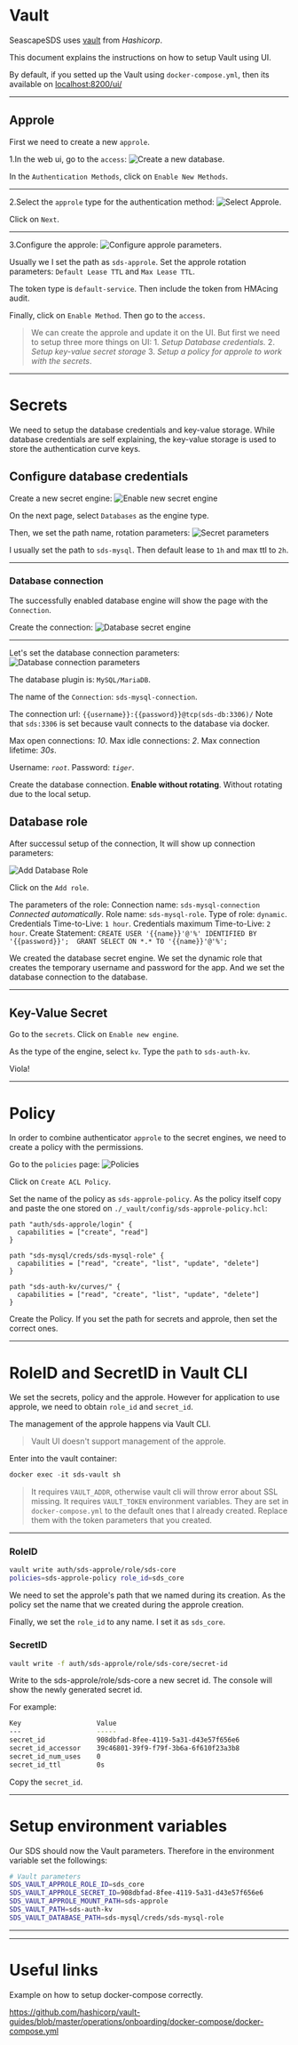 # Vault

SeascapeSDS uses [vault](https://vaultproject.io/) from *Hashicorp*.

This document explains the instructions on how to setup Vault using UI.

By default, if you setted up the Vault using `docker-compose.yml`, then its available on [localhost:8200/ui/](http://localhost:8200/ui/)

---

## Approle
First we need to create a new `approle`.

1.In the web ui, go to the `access`:
![Create a new database](_assets/vault_access_page.png "Create approle on UI").

In the `Authentication Methods`, click on `Enable New Methods`.

---

2.Select the `approle` type for the authentication method:
![Select Approle](_assets/vault_enable_auth_method.png "Select Approle on UI").

Click on `Next`.

---

3.Configure the approle:
![Configure approle parameters](_assets/vault_approle_config.png "Configuration of the approle").

Usually we I set the path as `sds-approle`.
Set the approle rotation parameters:
`Default Lease TTL` and `Max Lease TTL`.

The token type is `default-service`. Then include the token from HMAcing audit.

Finally, click on `Enable Method`.
Then go to the `access`.

> We can create the approle and update it on the UI.
> But first we need to setup three more things on UI: 1. *Setup Database credentials.* 2. *Setup key-value secret storage* 3. *Setup a policy for approle to work with the secrets*.
---

# Secrets
We need to setup the database credentials and key-value storage.
While database credentials are self explaining, the key-value storage is used to store the authentication curve keys.

## Configure database credentials
Create a new secret engine:
![Enable new secret engine](_assets/vault_enable_secret.png "New secret engine")

On the next page, select `Databases` as the engine type.

Then, we set the path name, rotation parameters:
![Secret parameters](_assets/vault_secret_parameters.png "Secret parameters on UI")

I usually set the path to `sds-mysql`.
Then default lease to `1h` and max ttl to `2h`.

---

### Database connection
The successfully enabled database engine will show the page with the `Connection`.

Create the connection:
![Database secret engine](_assets/vault_database_connection.png "Click to create Connection on UI")

---

Let's set the database connection parameters:
![Database connection parameters](_assets/vault_database_connection_parameters.png "Setup Database Connection on UI")

The database plugin is: `MySQL/MariaDB`.

The name of the `Connection`:
`sds-mysql-connection`.

The connection url:
`{{username}}:{{password}}@tcp(sds-db:3306)/`
Note that `sds:3306` is set because vault connects to the database via docker.

Max open connections: *10*.
Max idle connections: *2*.
Max connection lifetime: *30s*.

Username: *`root`*.
Password: *`tiger`*.

Create the database connection. **Enable without rotating**. Without rotating due to the local setup.

## Database role
After successul setup of the connection,
It will show up connection parameters:

![Add Database Role](_assets/vault_database_role.png "Add Database Role on UI")

Click on the `Add role`.

The parameters of the role:
Connection name: `sds-mysql-connection` *Connected automatically*.
Role name: `sds-mysql-role`.
Type of role: `dynamic`.
Credentials Time-to-Live: `1 hour`.
Credentials maximum Time-to-Live: `2 hour`.
Create Statement: `CREATE USER '{{name}}'@'%' IDENTIFIED BY '{{password}}';  GRANT SELECT ON *.* TO '{{name}}'@'%';`

We created the database secret engine.
We set the dynamic role that creates the temporary username and password for the app.
And we set the database connection to the database.

---

## Key-Value Secret
Go to the `secrets`. Click on `Enable new engine`.

As the type of the engine, select `kv`.
Type the `path` to `sds-auth-kv`.

Viola!

---

# Policy
In order to combine authenticator `approle` to the secret engines, we need to create a policy with the permissions.

Go to the `policies` page:
![Policies](_assets/vault_policies.png "Policies page")

Click on `Create ACL Policy`.

Set the name of the policy as `sds-approle-policy`.
As the policy itself copy and paste the one stored on `./_vault/config/sds-approle-policy.hcl`:

```hcl
path "auth/sds-approle/login" {
  capabilities = ["create", "read"]
}

path "sds-mysql/creds/sds-mysql-role" {
  capabilities = ["read", "create", "list", "update", "delete"]
}

path "sds-auth-kv/curves/" {
  capabilities = ["read", "create", "list", "update", "delete"]
}
```
Create the Policy.
If you set the path for secrets and approle, then set the correct ones.

---

# RoleID and SecretID in Vault CLI
We set the secrets, policy and the approle. However for application to use approle, we need to obtain `role_id` and `secret_id`.

The management of the approle happens via Vault CLI.
> Vault UI doesn't support management of the approle.

Enter into the vault container:

```powershell
docker exec -it sds-vault sh
```

> It requires `VAULT_ADDR`, otherwise vault cli will throw error about SSL missing.
> It requires `VAULT_TOKEN` environment variables. They are set in `docker-compose.yml` to the default ones that I already created.
> Replace them with the token parameters that you created.

---
### RoleID

```sh
vault write auth/sds-approle/role/sds-core 
policies=sds-approle-policy role_id=sds_core
```

We need to set the approle's path that we named during its creation.
As the policy set the name that we created during the approle creation.

Finally, we set the `role_id` to any name. I set it as `sds_core`.

### SecretID

```sh
vault write -f auth/sds-approle/role/sds-core/secret-id
```

Write to the sds-approle/role/sds-core
a new secret id.
The console will show the newly generated secret id.

For example:

```bash
Key                   Value
---                   -----
secret_id             908dbfad-8fee-4119-5a31-d43e57f656e6
secret_id_accessor    39c46801-39f9-f79f-3b6a-6f610f23a3b8
secret_id_num_uses    0
secret_id_ttl         0s
```

Copy the `secret_id`.

---

# Setup environment variables

Our SDS should now the Vault parameters.
Therefore in the environment variable set the followings:

```sh
# Vault parameters
SDS_VAULT_APPROLE_ROLE_ID=sds_core
SDS_VAULT_APPROLE_SECRET_ID=908dbfad-8fee-4119-5a31-d43e57f656e6
SDS_VAULT_APPROLE_MOUNT_PATH=sds-approle
SDS_VAULT_PATH=sds-auth-kv
SDS_VAULT_DATABASE_PATH=sds-mysql/creds/sds-mysql-role
```

----
----

# Useful links

Example on how to setup docker-compose correctly.

https://github.com/hashicorp/vault-guides/blob/master/operations/onboarding/docker-compose/docker-compose.yml